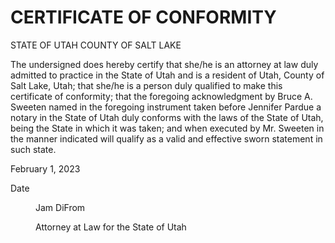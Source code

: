 
# CERTIFICATE OF CONFORMITY

STATE OF UTAH
COUNTY OF SALT LAKE

The undersigned does hereby certify that she/he is an attorney at law duly admitted to practice in
the State of Utah and is a resident of Utah, County of Salt Lake, Utah; that she/he is a person
duly qualified to make this certificate of conformity; that the foregoing acknowledgment by
Bruce A. Sweeten named in the foregoing instrument taken before Jennifer Pardue a notary in
the State of Utah duly conforms with the laws of the State of Utah, being the State in which it
was taken; and when executed by Mr. Sweeten in the manner indicated will qualify as a valid
and effective sworn statement in such state.

February 1, 2023

Date


<figure>

Jam DiFrom

Attorney at Law for the State of Utah

</figure>


<!-- PageBreak -->

